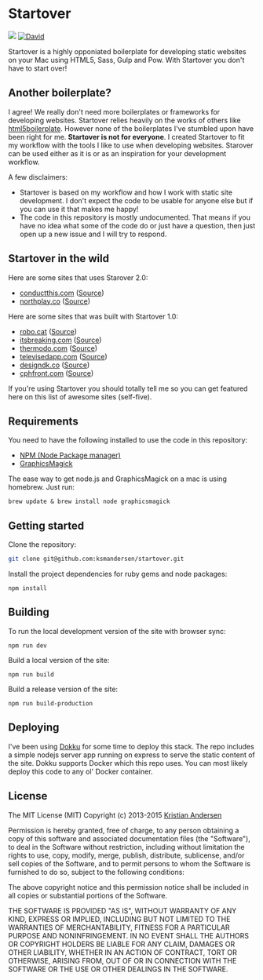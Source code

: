 # Startover

[![](https://travis-ci.org/ksmandersen/startover.svg)](https://travis-ci.org/ksmandersen/startover)
[![David](https://img.shields.io/david/strongloop/express.svg)]()

Startover is a highly opponiated boilerplate for developing static websites on your Mac using HTML5, Sass, Gulp and Pow. With Startover you don't have to start over!

## Another boilerplate?

I agree! We really don't need more boilerplates or frameworks for developing websites. Startover relies heavily on the works of others like [html5boilerplate](http://html5boilerplate.com/). However none of the boilerplates I've stumbled upon have been right for me. **Startover is not for everyone**. I created Startover to fit my workflow with the tools I like to use when developing websites. Starover can be used either as it is or as an inspiration for your development workflow.

A few disclaimers:

* Startover is based on my workflow and how I work with static site development. I don't expect the code to be usable for anyone else but if you can use it that makes me happy!
* The code in this repository is mostly undocumented. That means if you have no idea what some of the code do or just have a question, then just open up a new issue and I will try to respond.

## Startover in the wild

Here are some sites that uses Starover 2.0:

* [conductthis.com](http://conductthis.com) ([Source](https://github.com/Northplay/conductthis.com))
* [northplay.co](https://northplay.co) ([Source](https://github.com/Northplay/northplay.co))

Here are some sites that was built with Startover 1.0:

* [robo.cat](http://robo.cat/) ([Source](http://github.com/robocat/robo.cat))
* [itsbreaking.com](http://itsbreaking.com/) ([Source](http://github.com/robocat/itsbreaking.com))
* [thermodo.com](http://thermodo.com/) ([Source](http://github.com/robocat/thermodo.com))
* [televisedapp.com](http://televisedapp.com/) ([Source](http://github.com/robocat/televisedapp.com))
* [designdk.co](http://designdk.co/) ([Source](http://github.com/ksmandersen/designdk))
* [cphfront.com](http://cphfront.com) ([Source](http://github.com/ksmandersen/cphfront.com))

If you're using Startover you should totally tell me so you can get featured here on this list of awesome sites (self-five).

## Requirements

You need to have the following installed to use the code in this repository:

* [NPM (Node Package manager)](https://npmjs.org/)
* [GraphicsMagick](http://www.graphicsmagick.org/)

The ease way to get node.js and GraphicsMagick on a mac is using homebrew. Just run:

```
brew update & brew install node graphicsmagick
```

## Getting started

Clone the repository:

```bash
git clone git@github.com:ksmandersen/startover.git
```

Install the project dependencies for ruby gems and node packages:

```
npm install
```

## Building

To run the local development version of the site with browser sync:

```
npm run dev
```

Build a local version of the site:

```
npm run build
```

Build a release version of the site:

```
npm run build-production
```

## Deploying

I've been using [Dokku](http://dokku.viewdocs.io/dokku/) for some time to deploy this stack.
The repo includes a simple nodejs server app running on express to serve the static content of the
site. Dokku supports Docker which this repo uses. You can most likely deploy this code to any ol'
Docker container.

## License

The MIT License (MIT)
Copyright (c) 2013-2015 [Kristian Andersen](http://kristian.co)

Permission is hereby granted, free of charge, to any person obtaining a copy of this software and associated documentation files (the "Software"), to deal in the Software without restriction, including without limitation the rights to use, copy, modify, merge, publish, distribute, sublicense, and/or sell copies of the Software, and to permit persons to whom the Software is furnished to do so, subject to the following conditions:

The above copyright notice and this permission notice shall be included in all copies or substantial portions of the Software.

THE SOFTWARE IS PROVIDED "AS IS", WITHOUT WARRANTY OF ANY KIND, EXPRESS OR IMPLIED, INCLUDING BUT NOT LIMITED TO THE WARRANTIES OF MERCHANTABILITY, FITNESS FOR A PARTICULAR PURPOSE AND NONINFRINGEMENT. IN NO EVENT SHALL THE AUTHORS OR COPYRIGHT HOLDERS BE LIABLE FOR ANY CLAIM, DAMAGES OR OTHER LIABILITY, WHETHER IN AN ACTION OF CONTRACT, TORT OR OTHERWISE, ARISING FROM, OUT OF OR IN CONNECTION WITH THE SOFTWARE OR THE USE OR OTHER DEALINGS IN THE SOFTWARE.
